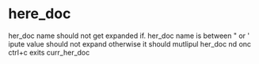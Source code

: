# here_doc

her_doc name should not get expanded
if. her_doc name is between " or ' ipute value should not expand otherwise it should
mutlipul her_doc nd onc ctrl+c exits curr_her_doc